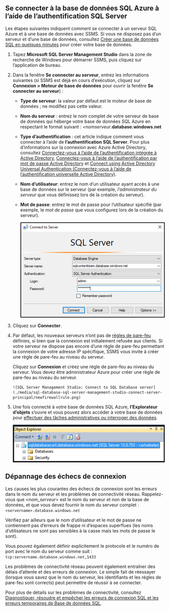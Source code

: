 

## <a name="connect-to-azure-sql-database-using-sql-server-authentication"></a>Se connecter à la base de données SQL Azure à l’aide de l’authentification SQL Server
Les étapes suivantes indiquent comment se connecter à un serveur SQL Azure et à une base de données avec SSMS. Si vous ne disposez pas d’un serveur et d’une base de données, consultez [Créer une base de données SQL en quelques minutes](../articles/sql-database/sql-database-get-started.md) pour créer votre base de données.

1. Tapez **Microsoft SQL Server Management Studio** dans la zone de recherche de Windows pour démarrer SSMS, puis cliquez sur l’application de bureau.
2. Dans la fenêtre **Se connecter au serveur**, entrez les informations suivantes (si SSMS est déjà en cours d’exécution, cliquez sur **Connexion > Moteur de base de données** pour ouvrir la fenêtre **Se connecter au serveur**) :
   
   * **Type de serveur**: la valeur par défaut est le moteur de base de données ; ne modifiez pas cette valeur.
   * **Nom du serveur** : entrez le nom complet de votre serveur de base de données qui héberge votre base de données SQL Azure en respectant le format suivant : *&lt;nomserveur*.**database.windows.net**
   * **Type d’authentification** : cet article indique comment vous connecter à l’aide de **l’authentification SQL Server**. Pour plus d’informations sur la connexion avec Azure Active Directory, consultez [Connectez-vous à l’aide de l’authentification intégrée à Active Directory](../articles/sql-database/sql-database-aad-authentication.md#connect-using-active-directory-integrated-authentication), [Connectez-vous à l’aide de l’authentification par mot de passe Active Directory](../articles/sql-database/sql-database-aad-authentication.md#connect-using-active-directory-password-authentication) et [Connect using Active Directory Universal Authentication (Connectez-vous à l’aide de l’authentification universelle Active Directory)](../articles/sql-database/sql-database-ssms-mfa-authentication.md).
   * **Nom d’utilisateur**: entrez le nom d’un utilisateur ayant accès à une base de données sur le serveur (par exemple, *l’administrateur du serveur* que vous définissez lors de la création du serveur). 
   * **Mot de passe**: entrez le mot de passe pour l’utilisateur spécifié (par exemple, le *mot de passe* que vous configurez lors de la création du serveur).
     
       ![SQL Server Management Studio : se connecter à un serveur de base de données SQL](./media/sql-database-sql-server-management-studio-connect-server-principal/connect.png)
3. Cliquez sur **Connecter**.
4. Par défaut, les nouveaux serveurs n’ont pas de [règles de pare-feu](../articles/sql-database/sql-database-firewall-configure.md) définies, si bien que la connexion est initialement refusée aux clients. Si votre serveur ne dispose pas encore d’une règle de pare-feu permettant la connexion de votre adresse IP spécifique, SSMS vous invite à créer une règle de pare-feu au niveau du serveur.
   
    Cliquez sur **Connexion** et créez une règle de pare-feu au niveau du serveur. Vous devez être administrateur Azure pour créer une règle de pare-feu au niveau du serveur.
   
       ![SQL Server Management Studio: Connect to SQL Database server](./media/sql-database-sql-server-management-studio-connect-server-principal/newfirewallrule.png)
5. Une fois connecté à votre base de données SQL Azure, **l’Explorateur d’objets** s’ouvre et vous pouvez alors accéder à votre base de données pour [effectuer des tâches administratives ou interroger des données](../articles/sql-database/sql-database-manage-azure-ssms.md).
   
     ![nouveau pare-feu au niveau du serveur](./media/sql-database-sql-server-management-studio-connect-server-principal/connect-server-principal-5.png)

## <a name="troubleshoot-connection-failures"></a>Dépannage des échecs de connexion
Les causes les plus courantes des échecs de connexion sont les erreurs dans le nom du serveur et les problèmes de connectivité réseau. Rappelez-vous que <*nom_serveur*> est le nom du serveur et non de la base de données, et que vous devez fournir le nom du serveur complet : `<servername>.database.windows.net`

Vérifiez par ailleurs que le nom d’utilisateur et le mot de passe ne contiennent pas d’erreurs de frappe ni d’espaces superflues (les noms d’utilisateurs ne sont pas sensibles à la casse mais les mots de passe le sont). 

Vous pouvez également définir explicitement le protocole et le numéro de port avec le nom du serveur comme suit : `tcp:servername.database.windows.net,1433`

Les problèmes de connectivité réseau peuvent également entraîner des délais d’attente et des erreurs de connexion. Le simple fait de réessayer (lorsque vous savez que le nom du serveur, les identifiants et les règles de pare-feu sont corrects) peut permettre de réussir à se connecter.

Pour plus de détails sur les problèmes de connectivité, consultez [Diagnostiquer, résoudre et empêcher les erreurs de connexion SQL et les erreurs temporaires de Base de données SQL](../articles/sql-database/sql-database-connectivity-issues.md).



<!---HONumber=Nov16_HO2-->


